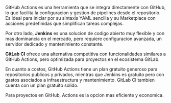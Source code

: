 GitHub Actions es una herramienta que se integra directamente con GitHub, lo que facilita la configuracion y gestion de pipelines desde el repositorio. Es ideal para iniciar por su sintaxis YAML sencilla y su Marketplace con acciones predefinidas que simplifican tareas complejas.

Por otro lado, **Jenkins** es una solucion de codigo abierto muy flexible y con mas dominancia en el mercado, pero requiere configuracion avanzada, un servidor dedicado y mantenimiento constante.

**GitLab CI** ofrece una alternativa competitiva con funcionalidades similares a GitHub Actions, pero optimizada para proyectos en el ecosistema GitLab.

En cuanto a costos, GitHub Actions tiene un plan gratuito generoso para repositorios publicos y privados, mientras que Jenkins es gratuito pero con gastos asociados a infraestructura y mantenimiento. GitLab CI tambien cuenta con un plan gratuito solido.

Para proyectos en GitHub, Actions es la opcion mas eficiente y economica.
